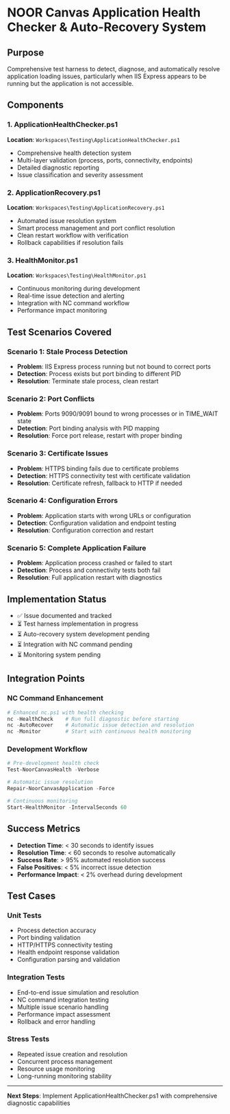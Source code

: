 # NOOR Canvas Application Health Checker & Auto-Recovery System

## **Purpose**
Comprehensive test harness to detect, diagnose, and automatically resolve application loading issues, particularly when IIS Express appears to be running but the application is not accessible.

## **Components**

### **1. ApplicationHealthChecker.ps1**
**Location**: `Workspaces\Testing\ApplicationHealthChecker.ps1`
- Comprehensive health detection system
- Multi-layer validation (process, ports, connectivity, endpoints)
- Detailed diagnostic reporting
- Issue classification and severity assessment

### **2. ApplicationRecovery.ps1** 
**Location**: `Workspaces\Testing\ApplicationRecovery.ps1`
- Automated issue resolution system
- Smart process management and port conflict resolution
- Clean restart workflow with verification
- Rollback capabilities if resolution fails

### **3. HealthMonitor.ps1**
**Location**: `Workspaces\Testing\HealthMonitor.ps1` 
- Continuous monitoring during development
- Real-time issue detection and alerting
- Integration with NC command workflow
- Performance impact monitoring

## **Test Scenarios Covered**

### **Scenario 1: Stale Process Detection**
- **Problem**: IIS Express process running but not bound to correct ports
- **Detection**: Process exists but port binding to different PID  
- **Resolution**: Terminate stale process, clean restart

### **Scenario 2: Port Conflicts**
- **Problem**: Ports 9090/9091 bound to wrong processes or in TIME_WAIT state
- **Detection**: Port binding analysis with PID mapping
- **Resolution**: Force port release, restart with proper binding

### **Scenario 3: Certificate Issues**
- **Problem**: HTTPS binding fails due to certificate problems
- **Detection**: HTTPS connectivity test with certificate validation
- **Resolution**: Certificate refresh, fallback to HTTP if needed

### **Scenario 4: Configuration Errors** 
- **Problem**: Application starts with wrong URLs or configuration
- **Detection**: Configuration validation and endpoint testing
- **Resolution**: Configuration correction and restart

### **Scenario 5: Complete Application Failure**
- **Problem**: Application process crashed or failed to start
- **Detection**: Process and connectivity tests both fail
- **Resolution**: Full application restart with diagnostics

## **Implementation Status**
- ✅ Issue documented and tracked
- ⏳ Test harness implementation in progress
- ⏳ Auto-recovery system development pending
- ⏳ Integration with NC command pending
- ⏳ Monitoring system pending

## **Integration Points**

### **NC Command Enhancement**
```powershell
# Enhanced nc.ps1 with health checking
nc -HealthCheck    # Run full diagnostic before starting
nc -AutoRecover    # Automatic issue detection and resolution
nc -Monitor        # Start with continuous health monitoring
```

### **Development Workflow**
```powershell
# Pre-development health check
Test-NoorCanvasHealth -Verbose

# Automatic issue resolution
Repair-NoorCanvasApplication -Force

# Continuous monitoring
Start-HealthMonitor -IntervalSeconds 60
```

## **Success Metrics**
- **Detection Time**: < 30 seconds to identify issues
- **Resolution Time**: < 60 seconds to resolve automatically  
- **Success Rate**: > 95% automated resolution success
- **False Positives**: < 5% incorrect issue detection
- **Performance Impact**: < 2% overhead during development

## **Test Cases**

### **Unit Tests**
- Process detection accuracy
- Port binding validation
- HTTP/HTTPS connectivity testing
- Health endpoint response validation
- Configuration parsing and validation

### **Integration Tests** 
- End-to-end issue simulation and resolution
- NC command integration testing
- Multiple issue scenario handling
- Performance impact assessment
- Rollback and error handling

### **Stress Tests**
- Repeated issue creation and resolution
- Concurrent process management
- Resource usage monitoring
- Long-running monitoring stability

---
**Next Steps**: Implement ApplicationHealthChecker.ps1 with comprehensive diagnostic capabilities

